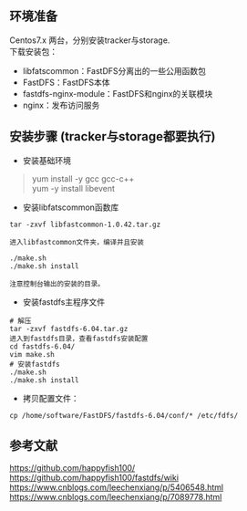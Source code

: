 ## 环境准备
Centos7.x 两台，分别安装tracker与storage.  
下载安装包：
- libfatscommon：FastDFS分离出的一些公用函数包
- FastDFS：FastDFS本体
- fastdfs-nginx-module：FastDFS和nginx的关联模块
- nginx：发布访问服务
## 安装步骤 (tracker与storage都要执行)
- 安装基础环境
> yum install -y gcc gcc-c++  
  yum -y install libevent
- 安装libfatscommon函数库
```shell
tar -zxvf libfastcommon-1.0.42.tar.gz

进入libfastcommon文件夹，编译并且安装

./make.sh
./make.sh install
```
`注意控制台输出的安装的目录。`

- 安装fastdfs主程序文件
```shell
# 解压
tar -zxvf fastdfs-6.04.tar.gz
进入到fastdfs目录，查看fastdfs安装配置
cd fastdfs-6.04/
vim make.sh
# 安装fastdfs
./make.sh
./make.sh install  
```

- 拷贝配置文件：
```jshelllanguage
cp /home/software/FastDFS/fastdfs-6.04/conf/* /etc/fdfs/
```
## 参考文献
https://github.com/happyfish100/
https://github.com/happyfish100/fastdfs/wiki
https://www.cnblogs.com/leechenxiang/p/5406548.html
https://www.cnblogs.com/leechenxiang/p/7089778.html